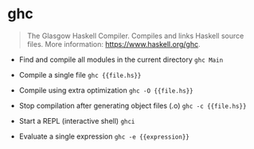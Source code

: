 # ghc
> The Glasgow Haskell Compiler.
> Compiles and links Haskell source files.
> More information: <https://www.haskell.org/ghc>.

- Find and compile all modules in the current directory
`ghc Main`

- Compile a single file
`ghc {{file.hs}}`

- Compile using extra optimization
`ghc -O {{file.hs}}`

- Stop compilation after generating object files (.o)
`ghc -c {{file.hs}}`

- Start a REPL (interactive shell)
`ghci`

- Evaluate a single expression
`ghc -e {{expression}}`
